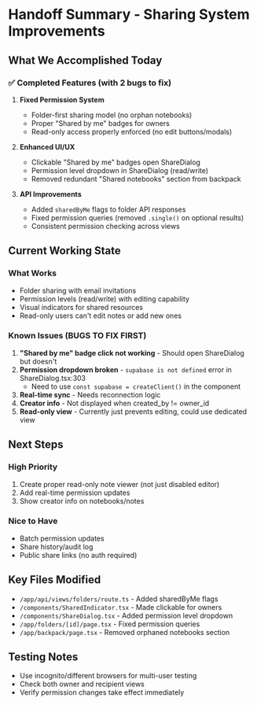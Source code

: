 # Handoff Summary - Sharing System Improvements

## What We Accomplished Today

### ✅ Completed Features (with 2 bugs to fix)

1. **Fixed Permission System**
   - Folder-first sharing model (no orphan notebooks)
   - Proper "Shared by me" badges for owners
   - Read-only access properly enforced (no edit buttons/modals)

2. **Enhanced UI/UX**
   - Clickable "Shared by me" badges open ShareDialog
   - Permission level dropdown in ShareDialog (read/write)
   - Removed redundant "Shared notebooks" section from backpack

3. **API Improvements**
   - Added `sharedByMe` flags to folder API responses
   - Fixed permission queries (removed `.single()` on optional results)
   - Consistent permission checking across views

## Current Working State

### What Works

- Folder sharing with email invitations
- Permission levels (read/write) with editing capability
- Visual indicators for shared resources
- Read-only users can't edit notes or add new ones

### Known Issues (BUGS TO FIX FIRST)

1. **"Shared by me" badge click not working** - Should open ShareDialog but doesn't
2. **Permission dropdown broken** - `supabase is not defined` error in ShareDialog.tsx:303
   - Need to use `const supabase = createClient()` in the component
3. **Real-time sync** - Needs reconnection logic
4. **Creator info** - Not displayed when created_by != owner_id
5. **Read-only view** - Currently just prevents editing, could use dedicated view

## Next Steps

### High Priority

1. Create proper read-only note viewer (not just disabled editor)
2. Add real-time permission updates
3. Show creator info on notebooks/notes

### Nice to Have

- Batch permission updates
- Share history/audit log
- Public share links (no auth required)

## Key Files Modified

- `/app/api/views/folders/route.ts` - Added sharedByMe flags
- `/components/SharedIndicator.tsx` - Made clickable for owners
- `/components/ShareDialog.tsx` - Added permission level dropdown
- `/app/folders/[id]/page.tsx` - Fixed permission queries
- `/app/backpack/page.tsx` - Removed orphaned notebooks section

## Testing Notes

- Use incognito/different browsers for multi-user testing
- Check both owner and recipient views
- Verify permission changes take effect immediately
